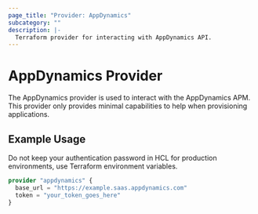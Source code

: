 ```yaml
---
page_title: "Provider: AppDynamics"
subcategory: ""
description: |-
  Terraform provider for interacting with AppDynamics API.
---
```


# AppDynamics Provider

The AppDynamics provider is used to interact with the AppDynamics APM. This provider only provides minimal capabilities to help when provisioning applications.

## Example Usage

Do not keep your authentication password in HCL for production environments, use Terraform environment variables.

```terraform
provider "appdynamics" {
  base_url = "https://example.saas.appdynamics.com"
  token = "your_token_goes_here"
}
```
